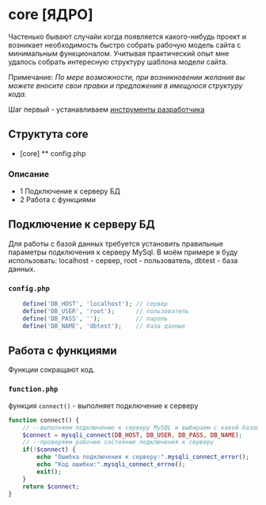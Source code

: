 # core [ЯДРО]

Частенько бывают случайи когда появляется какого-нибудь проект и возникает необходимость быстро собрать рабочую модель сайта с минимальным функционалом. Учитывая практический опыт мне удалось собрать интересную структуру шаблона модели сайта. 

Примечание: <i>По мере возможности, при возникновении желания вы можете вносите свои правки и предложения в имещуюся структуру кода. </i>

Шаг первый - устанавливаем [инструменты разработчика][childrentoday]

[childrentoday]: https://github.com/childrentoday/registration/blob/master/install/MyTools.md


## Структута core

* [core]
** config.php


### Описание 
* 1 Подключение к серверу БД
* 2 Работа с функциями

## Подключение к серверу БД

Для работы с базой данных требуется установить правильные параметры подключения к серверу MySql. 
В моём примере я буду использовать: localhost - сервер, root - пользователь, dbtest - база данных.

### `config.php`


```php
    define('DB_HOST', 'localhost'); // сервер
    define('DB_USER', 'root');      // пользователь
    define('DB_PASS', '');          // пароль
    define('DB_NAME', 'dbtest');    // база данных
```


## Работа с функциями


Функции сокращают код.

### `function.php`


функция `connect()` - выполняет подключение к серверу

```php
function connect() {
    // --выполняем подключение к серверу MySQL и выбираем с какой базой будем работать
    $connect = mysqli_connect(DB_HOST, DB_USER, DB_PASS, DB_NAME);
    // --проверяем рабочее состояние подключения к серверу
    if(!$connect) {
        echo "Ошибка подключения к серверу:".mysqli_connect_error();
        echo "Код ошибки:".mysqli_connect_errno();
        exit();
    }
    return $connect;
}
```

